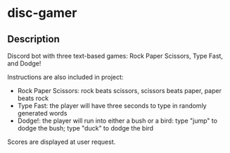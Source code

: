 # disc-gamer
## Description
Discord bot with three text-based games: Rock Paper Scissors, Type Fast, and Dodge!

Instructions are also included in project:
- Rock Paper Scissors: rock beats scissors, scissors beats paper, paper beats rock
- Type Fast: the player will have three seconds to type in randomly generated words
- Dodge!: the player will run into either a bush or a bird: type "jump" to dodge the bush; type "duck" to dodge the bird

Scores are displayed at user request.

